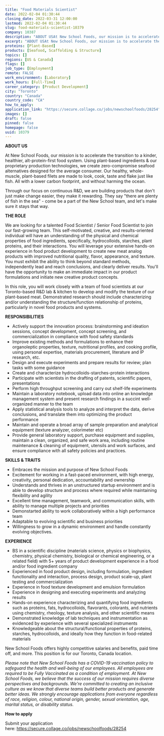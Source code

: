 ```yaml
---
title: "Food Materials Scientist"
date: 2022-02-04 01:30:44
closing_date: 2022-03-31 12:00:00
lastmod: 2022-02-04 01:30:44
slug: food-materials-scientist-10379
company: 10387
description: "ABOUT USAt New School Foods, our mission is to accelerate the transition to a kinder, healthier, alt-protein-first food system. Using plant-based ingredients & our proprietary production technologies, we create zero-compromise seafood alternatives designed for the average consumer. Our healthy, whole-muscle, plant-based filets are made to look, cook, taste and flake just like fish. All with a lower carbon footprint, and without harming the ocean."
excerpt: "ABOUT USAt New School Foods, our mission is to accelerate the transition to a kinder, healthier, alt-protein-first food system. Using plant-based ingredients & our proprietary production technologies, we create zero-compromise seafood alternatives designed for the average consumer. Our healthy, whole-muscle, plant-based filets are made to look, cook, taste and flake just like fish. All with a lower carbon footprint, and without harming the ocean."
proteins: [Plant-Based]
products: [Seafood, Scaffolding & Structure]
topics: []
regions: [US & Canada]
flags: []
job_type: [Employment]
remote: FALSE
work_environment: [Laboratory]
work_hours: [Full-Time]
career_category: [Product Development]
city: "Toronto"
country: "Canada"
country_code: "CA"
how_to_apply: 
application_link: "https://secure.collage.co/jobs/newschoolfoods/28254"
images: []
draft: false
pinned: false
homepage: false
uuid: 10379
---
```

**ABOUT US**

At New School Foods, our mission is to accelerate the transition to a
kinder, healthier, alt-protein-first food system. Using plant-based
ingredients & our proprietary production technologies, we create
zero-compromise seafood alternatives designed for the average consumer.
Our healthy, whole-muscle, plant-based filets are made to look, cook,
taste and flake just like fish. All with a lower carbon footprint, and
without harming the ocean.

Through our focus on continuous R&D, we are building products that don't
just make change easier, they make it rewarding. They say "there are
plenty of fish in the sea" - come be a part of the New School team, and
let's make sure it stays that way.

**THE ROLE**

We are looking for a talented Food Scientist / Senior Food Scientist to
join our fast-growing team. This self-motivated, creative, and
results-oriented individual will have an understanding of the physical
and chemical properties of food ingredients, specifically,
hydrocolloids, starches, plant proteins, and their interactions. You
will leverage your extensive hands-on experience in food product
development to create new meat analog products with improved nutritional
quality, flavor, appearance, and texture. You must exhibit the ability
to think beyond standard methods, independently lead and reach
conclusions, and clearly deliver results. You'll have the opportunity to
make an immediate impact in our product formulations and initiate new
creative product concepts.

In this role, you will work closely with a team of food scientists at
our Toronto-based R&D lab & kitchen to develop and modify the texture of
our plant-based meat. Demonstrated research should include
characterizing and/or understanding the structure/function relationship
of proteins, particularly in novel food products and systems.

**RESPONSIBILITIES**

-   Actively support the innovation process: brainstorming and ideation
    sessions, concept development, concept screening, and
    commercialization in compliance with food safety standards
-   Improve existing methods and formulations to enhance their
    organoleptic properties, texture, nutritional profiles, and cooking
    profile, using personal expertise, materials procurement, literature
    and IP research, etc.
-   Design and execute experiments and prepare results for review; plan
    tasks with some guidance
-   Create and characterize hydrocolloids-starches-protein interactions
-   Participate with scientists in the drafting of patents, scientific
    papers, presentations
-   Perform high throughput screening and carry out shelf-life
    experiments
-   Maintain a laboratory notebook, upload data into online an knowledge
    management system and present research findings in a succint
    well-organized manner to the team
-   Apply statistical analysis tools to analyze and interpret the data,
    derive conclusions, and translate them into optimizing the product
    performance
-   Maintain and operate a broad array of sample preparation and
    analytical equipment (texture analyzer, colorimeter etc)
-   Provide general laboratory support, purchase equipment and supplies,
    maintain a clean, organized, and safe work area, including routine
    maintenance & cleaning of equipment, utensils and work surfaces, and
    ensure compliance with all safety policies and practices.

**SKILLS & TRAITS**

-   Embraces the mission and purpose of New School Foods
-   Excitement for working in a fast-paced environment, with high
    energy, creativity, personal dedication, accountability and
    ownership
-   Understands and thrives in an unstructured startup environment and
    is able to develop structure and process where required while
    maintaining flexibility and agility
-   Excellent time management, teamwork, and communication skills, with
    ability to manage multiple projects and priorities
-   Demonstarted ability to work collaboratively within a high
    performance team
-   Adaptable to evolving scientific and business priorities
-   Willingness to grow in a dynamic environment and handle constantly
    evolving objectives.

**EXPERIENCE**

-   BS in a scientific discipline (materials science, physics or
    biophysics, chemistry, physical chemistry, biological or chemical
    engineering, or a related field) with 5+ years of product
    development experience in a food and/or food ingredient company
-   Experienced in food product design, including formulation,
    ingredient functionality and interaction, process design, product
    scale-up, plant testing and commercialization
-   Experience in food texture development and emulsion formulation
-   Experience in designing and executing experiments and analyzing
    results
-   Hands-on experience characterizing and quantifying food ingredients
    such as proteins, fats, hydrocolloids, flavorants, colorants, and
    nutrients using chemistry, rheology, texture analysis, and other
    scientific means
-   Demonstrated knowledge of lab techniques and instrumentation as
    evidenced by experience with several specialized instruments
-   Knowledgeable about the structural/functional properties of
    proteins, starches, hydrocolloids, and ideally how they function in
    food-related materials

New School Foods offers highly competitive salaries and benefits, paid
time off, and more. This position is for our Toronto, Canada location.

*Please note that New School Foods has a COVID-19 vaccination policy to
safeguard the health and well-being of our employees. All employees are
required to be Fully Vaccinated as a condition of employment. At New
School Foods, we believe that the success of our mission requires
diverse perspectives and backgrounds. We're committed to creating an
inclusive culture as we know that diverse teams build better products
and generate better ideas. We strongly encourage applications from
everyone regardless of race, religion, colour, national origin, gender,
sexual orientation, age, marital status, or disability status.*


**How to apply**


Submit your application
here: <https://secure.collage.co/jobs/newschoolfoods/28254>
